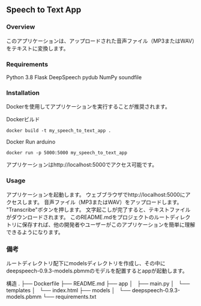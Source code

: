 ## Speech to Text App

### Overview
このアプリケーションは、アップロードされた音声ファイル（MP3またはWAV）をテキストに変換します。

### Requirements
Python 3.8
Flask
DeepSpeech
pydub
NumPy
soundfile

### Installation
Dockerを使用してアプリケーションを実行することが推奨されます。

Dockerビルド

```
docker build -t my_speech_to_text_app .
```
Docker Run
arduino
```
docker run -p 5000:5000 my_speech_to_text_app
```

アプリケーションはhttp://localhost:5000でアクセス可能です。

### Usage
アプリケーションを起動します。
ウェブブラウザでhttp://localhost:5000にアクセスします。
音声ファイル（MP3またはWAV）をアップロードします。
"Transcribe"ボタンを押します。
文字起こしが完了すると、テキストファイルがダウンロードされます。
このREADME.mdをプロジェクトのルートディレクトリに保存すれば、他の開発者やユーザーがこのアプリケーションを簡単に理解できるようになります。

### 備考
ルートディレクトリ配下にmodelsディレクトリを作成し、その中にdeepspeech-0.9.3-models.pbmmのモデルを配置するとappが起動します。


構造
.
├── Dockerfile
├── README.md
├── app
│   ├── main.py
│   └── templates
│       └── index.html
├── models
│   └── deepspeech-0.9.3-models.pbmm
└── requirements.txt